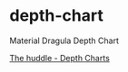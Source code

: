 # depth-chart
Material Dragula Depth Chart

[The huddle - Depth Charts](https://tools.thehuddle.com/nfl-depth-charts)